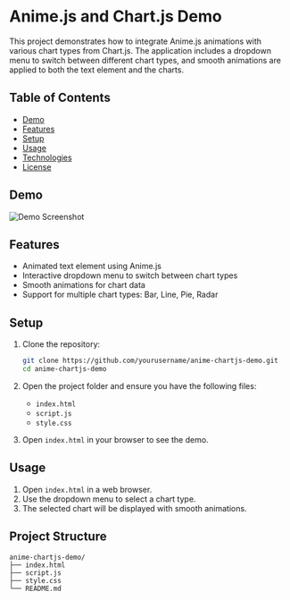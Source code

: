 # Anime.js and Chart.js Demo

This project demonstrates how to integrate Anime.js animations with various chart types from Chart.js. The application includes a dropdown menu to switch between different chart types, and smooth animations are applied to both the text element and the charts.

## Table of Contents

- [Demo](#demo)
- [Features](#features)
- [Setup](#setup)
- [Usage](#usage)
- [Technologies](#technologies)
- [License](#license)

## Demo

![Demo Screenshot](screenshot.png)

## Features

- Animated text element using Anime.js
- Interactive dropdown menu to switch between chart types
- Smooth animations for chart data
- Support for multiple chart types: Bar, Line, Pie, Radar

## Setup

1. Clone the repository:
    ```sh
    git clone https://github.com/yourusername/anime-chartjs-demo.git
    cd anime-chartjs-demo
    ```

2. Open the project folder and ensure you have the following files:
    - `index.html`
    - `script.js`
    - `style.css`

3. Open `index.html` in your browser to see the demo.

## Usage

1. Open `index.html` in a web browser.
2. Use the dropdown menu to select a chart type.
3. The selected chart will be displayed with smooth animations.

## Project Structure

```plaintext
anime-chartjs-demo/
├── index.html
├── script.js
├── style.css
└── README.md
